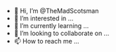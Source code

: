 - 👋 Hi, I’m @TheMadScotsman
- 👀 I’m interested in ...
- 🌱 I’m currently learning ...
- 💞️ I’m looking to collaborate on ...
- 📫 How to reach me ...

<!---
TheMadScotsman/TheMadScotsman is a ✨ special ✨ repository because its `README.md` (this file) appears on your GitHub profile.
You can click the Preview link to take a look at your changes.
--->
